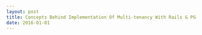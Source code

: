 ```yaml
---
layout: post
title: Concepts Behind Implementation Of Multi-tenancy With Rails & PG!
date: 2016-01-01
---
```

